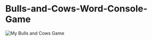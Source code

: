 # Bulls-and-Cows-Word-Console-Game
![My Bulls and Cows Game](https://cloud.githubusercontent.com/assets/12959761/19436038/492af1fa-946e-11e6-99a1-fbfe88688b90.JPG)
